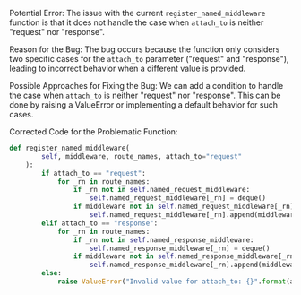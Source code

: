 Potential Error:
The issue with the current `register_named_middleware` function is that it does not handle the case when `attach_to` is neither "request" nor "response".

Reason for the Bug:
The bug occurs because the function only considers two specific cases for the `attach_to` parameter ("request" and "response"), leading to incorrect behavior when a different value is provided.

Possible Approaches for Fixing the Bug:
We can add a condition to handle the case when `attach_to` is neither "request" nor "response". This can be done by raising a ValueError or implementing a default behavior for such cases.

Corrected Code for the Problematic Function:
```python
def register_named_middleware(
        self, middleware, route_names, attach_to="request"
    ):
        if attach_to == "request":
            for _rn in route_names:
                if _rn not in self.named_request_middleware:
                    self.named_request_middleware[_rn] = deque()
                if middleware not in self.named_request_middleware[_rn]:
                    self.named_request_middleware[_rn].append(middleware)
        elif attach_to == "response":
            for _rn in route_names:
                if _rn not in self.named_response_middleware:
                    self.named_response_middleware[_rn] = deque()
                if middleware not in self.named_response_middleware[_rn]:
                    self.named_response_middleware[_rn].append(middleware)
        else:
            raise ValueError("Invalid value for attach_to: {}".format(attach_to))
```